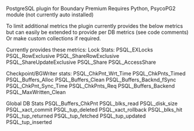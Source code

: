 PostgreSQL plugin for Boundary Premium
Requires Python, PsycoPG2 module (not currently auto installed)

To limit additional metrics the plugin currently provides the below metrics but can easily be extended to provide per DB metrics
(see code comments) Or make custom collections if required.

Currently provides these metrics:
Lock Stats:
PSQL_EXLocks
PSQL_RowExclusive
PSQL_ShareRowExclusive
PSQL_ShareUpdateExclusive
PSQL_Share
PSQL_AccessShare

Checkpoint/BGWriter stats:
PSQL_ChkPnt_Wrt_Time
PSQL_ChkPnts_Timed
PSQL_Buffers_Alloc
PSQL_Buffers_Clean
PSQL_Buffers_Backnd_fSync
PSQL_ChkPnt_Sync_Time
PSQL_ChkPnts_Req
PSQL_Buffers_Backend
PSQL_MaxWritten_Clean

Global DB Stats
PSQL_Buffers_ChkPnt
PSQL_blks_read
PSQL_disk_size
PSQL_xact_commit
PSQL_tup_deleted
PSQL_xact_rollback
PSQL_blks_hit
PSQL_tup_returned
PSQL_tup_fetched
PSQL_tup_updated
PSQL_tup_inserted
